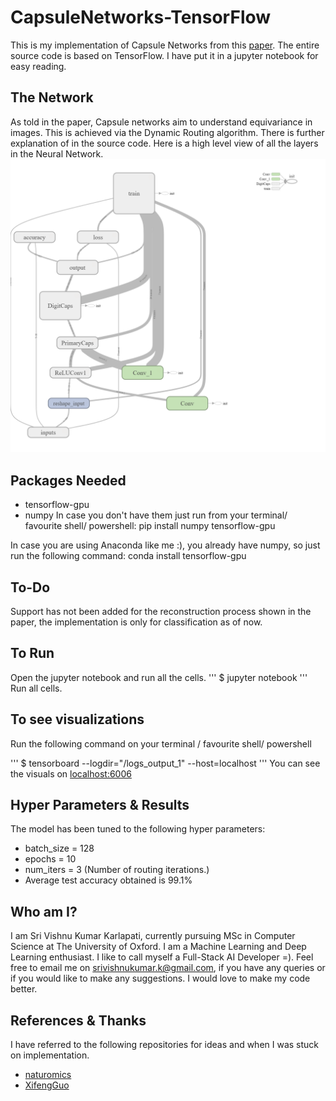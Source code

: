 # CapsuleNetworks-TensorFlow
This is my implementation of Capsule Networks from this [paper](https://arxiv.org/abs/1710.09829). 
The entire source code is based on TensorFlow. I have put it in a jupyter notebook for easy reading. 

## The Network
As told in the paper, Capsule networks aim to understand equivariance in images. This is achieved via the Dynamic Routing algorithm. There is further explanation of in the source code. Here is a high level view of all the layers in the Neural Network.
<img src = 'results/neural_network.png'>

## Packages Needed
* tensorflow-gpu
* numpy
In case you don't have them just run from your terminal/ favourite shell/ powershell:
pip install numpy tensorflow-gpu

In case you are using Anaconda like me :), you already have numpy, so just run the following command:
conda install tensorflow-gpu

## To-Do
Support has not been added for the reconstruction process shown in the paper, the implementation is only for classification as of now.

## To Run
Open the jupyter notebook and run all the cells.
'''
$ jupyter notebook
'''
Run all cells.

## To see visualizations
Run the following command on your terminal / favourite shell/ powershell

'''
$ tensorboard --logdir="/logs\_output\_1" --host=localhost
'''
You can see the visuals on [localhost:6006](http://localhost:6006)

## Hyper Parameters & Results
The model has been tuned to the following hyper parameters:
* batch_size = 128
* epochs = 10
* num_iters = 3 (Number of routing iterations.)
* Average test accuracy obtained is 99.1%

## Who am I?
I am Sri Vishnu Kumar Karlapati, currently pursuing MSc in Computer Science at The University of Oxford. I am a Machine Learning and Deep Learning enthusiast. I like to call myself a Full-Stack AI Developer =). 
Feel free to email me on [srivishnukumar.k@gmail.com](mailto:srivishnukumar.k@gmail.com), if you have any queries or if you would like to make any suggestions. I would love to make my code better.

## References & Thanks
I have referred to the following repositories for ideas and when I was stuck on implementation.
* [naturomics](https://github.com/naturomics/CapsNet-Tensorflow)
* [XifengGuo](https://github.com/XifengGuo/CapsNet-Keras)